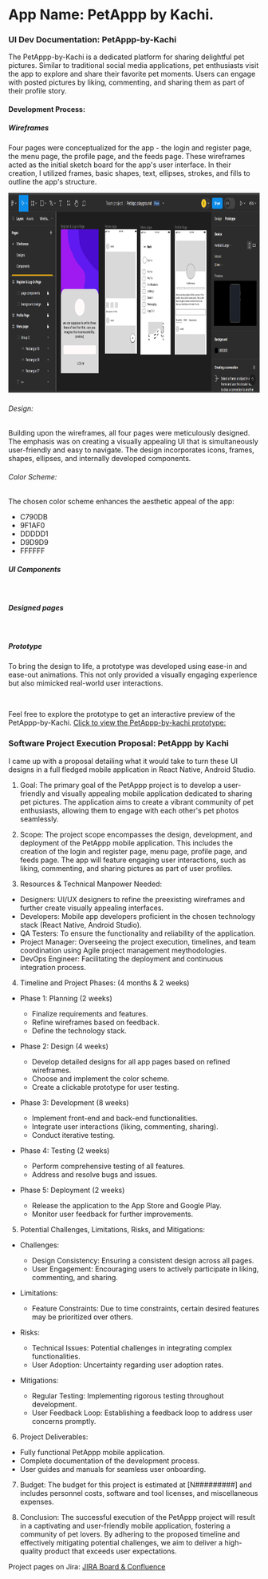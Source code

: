 # App Name: PetAppp by Kachi. 

### UI Dev Documentation: PetAppp-by-Kachi

The PetAppp-by-Kachi is a dedicated platform for sharing delightful pet pictures. Similar to traditional social media applications, pet enthusiasts visit the app to explore and share their favorite pet moments. Users can engage with posted pictures by liking, commenting, and sharing them as part of their profile story.

#### Development Process:
##### Wireframes

Four pages were conceptualized for the app - the login and register page, the menu page, the profile page, and the feeds page. These wireframes acted as the initial sketch board for the app's user interface. In their creation, I utilized frames, basic shapes, text, ellipses, strokes, and fills to outline the app's structure.

<div>
    <img src='images/petApp 0.png' alt='Wireframes' width='100%' height='400' />
</div> 

###### Design:
Building upon the wireframes, all four pages were meticulously designed. The emphasis was on creating a visually appealing UI that is simultaneously user-friendly and easy to navigate. The design incorporates icons, frames, shapes, ellipses, and internally developed components. 

###### Color Scheme:
The chosen color scheme enhances the aesthetic appeal of the app:
<ul> 
    <li> C790DB
    <li> 9F1AF0
    <li> DDDDD1
    <li> D9D9D9
    <li> FFFFFF
</ul>

##### UI Components
<div>
    <img   />
</div> 

##### Designed pages
<div>
    <img   />
</div> 

##### Prototype
To bring the design to life, a prototype was developed using ease-in and ease-out animations. This not only provided a visually engaging experience but also mimicked real-world user interactions. 

<div>
    <img   />
</div> 

Feel free to explore the prototype to get an interactive preview of the PetAppp-by-Kachi.
<a href="https://www.figma.com/proto/AJBsSEajVnzeoc0XYsAjZP/PetApp-playground?type=design&node-id=11-281&t=nVchiW5qGIlHISBC-1&scaling=scale-down&page-id=11%3A280&starting-point-node-id=11%3A281&mode=design" >  Click to view the PetAppp-by-kachi prototype:
 </a>


### Software Project Execution Proposal: PetAppp by Kachi

I came up with a proposal detailing what it would take to turn these UI designs in a full fledged mobile application in React Native, Android Studio. 
1. Goal:
The primary goal of the PetAppp project is to develop a user-friendly and visually appealing mobile application dedicated to sharing pet pictures. The application aims to create a vibrant community of pet enthusiasts, allowing them to engage with each other's pet photos seamlessly.

2. Scope:
The project scope encompasses the design, development, and deployment of the PetAppp mobile application. This includes the creation of the login and register page, menu page, profile page, and feeds page. The app will feature engaging user interactions, such as liking, commenting, and sharing pictures as part of user profiles.

3. Resources & Technical Manpower Needed:
- Designers: UI/UX designers to refine the preexisting wireframes and further create visually appealing interfaces.
- Developers: Mobile app developers proficient in the chosen technology stack (React Native, Android Studio).
- QA Testers: To ensure the functionality and reliability of the application.
- Project Manager: Overseeing the project execution, timelines, and team coordination using Agile project management meythodologies.
- DevOps Engineer: Facilitating the deployment and continuous integration process.

4. Timeline and Project Phases: (4 months & 2 weeks)
- Phase 1: Planning (2 weeks)
  - Finalize requirements and features.
  - Refine wireframes based on feedback.
  - Define the technology stack.

- Phase 2: Design (4 weeks)
  - Develop detailed designs for all app pages based on refined wireframes.
  - Choose and implement the color scheme.
  - Create a clickable prototype for user testing.

- Phase 3: Development (8 weeks)
  - Implement front-end and back-end functionalities.
  - Integrate user interactions (liking, commenting, sharing).
  - Conduct iterative testing.

- Phase 4: Testing (2 weeks)
  - Perform comprehensive testing of all features.
  - Address and resolve bugs and issues.

- Phase 5: Deployment (2 weeks)
  - Release the application to the App Store and Google Play.
  - Monitor user feedback for further improvements.

5. Potential Challenges, Limitations, Risks, and Mitigations:
- Challenges:
  - Design Consistency: Ensuring a consistent design across all pages.
  - User Engagement: Encouraging users to actively participate in liking, commenting, and sharing.

- Limitations:
  - Feature Constraints: Due to time constraints, certain desired features may be prioritized over others.

- Risks:
  - Technical Issues: Potential challenges in integrating complex functionalities.
  - User Adoption: Uncertainty regarding user adoption rates.

- Mitigations:
  - Regular Testing: Implementing rigorous testing throughout development.
  - User Feedback Loop: Establishing a feedback loop to address user concerns promptly.

6. Project Deliverables:
- Fully functional PetAppp mobile application.
- Complete documentation of the development process.
- User guides and manuals for seamless user onboarding.

7. Budget:
The budget for this project is estimated at [N#########] and includes personnel costs, software and tool licenses, and miscellaneous expenses.

8. Conclusion:
The successful execution of the PetAppp project will result in a captivating and user-friendly mobile application, fostering a community of pet lovers. By adhering to the proposed timeline and effectively mitigating potential challenges, we aim to deliver a high-quality product that exceeds user expectations.

Project pages on Jira:
<a href="https://emmanuelkachi.atlassian.net/jira/software/projects/PBK/boards/5"> JIRA Board & Confluence</a>

<div>
    <img   />
    <img   />
</div> 